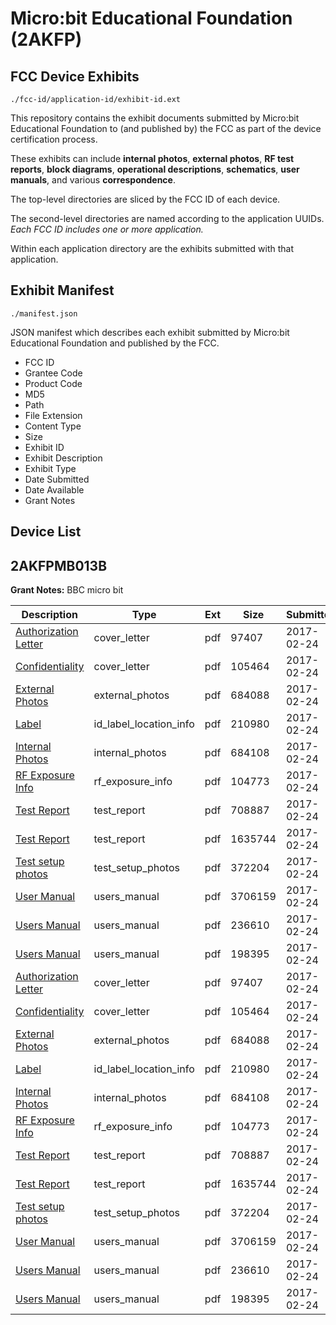 # Micro:bit Educational Foundation (2AKFP)
## FCC Device Exhibits

```
./fcc-id/application-id/exhibit-id.ext
```

This repository contains the exhibit documents submitted by Micro:bit Educational Foundation to (and published by) the FCC as part of the device certification process.

These exhibits can include **internal photos**, **external photos**, **RF test reports**, **block diagrams**, **operational descriptions**, **schematics**, **user manuals**, and various **correspondence**.

The top-level directories are sliced by the FCC ID of each device.

The second-level directories are named according to the application UUIDs. *Each FCC ID includes one or more application.*

Within each application directory are the exhibits submitted with that application. 

## Exhibit Manifest

```
./manifest.json
```

JSON manifest which describes each exhibit submitted by Micro:bit Educational Foundation and published by the FCC.

- FCC ID
- Grantee Code
- Product Code
- MD5
- Path
- File Extension
- Content Type
- Size
- Exhibit ID
- Exhibit Description
- Exhibit Type
- Date Submitted
- Date Available
- Grant Notes

## Device List
## 2AKFPMB013B
**Grant Notes:** BBC micro bit

| Description | Type | Ext | Size | Submitted | Available |
| ----------- | ---- | --- | ---- | --------- | --------- |
| [Authorization Letter](2AKFPMB013B/0ff7aca591c00bd8739c07cd1bc9215f/3294061.pdf) | cover_letter | pdf | 97407 | 2017-02-24 | 2017-02-24 |
| [Confidentiality](2AKFPMB013B/0ff7aca591c00bd8739c07cd1bc9215f/3294062.pdf) | cover_letter | pdf | 105464 | 2017-02-24 | 2017-02-24 |
| [External Photos](2AKFPMB013B/0ff7aca591c00bd8739c07cd1bc9215f/3294055.pdf) | external_photos | pdf | 684088 | 2017-02-24 | 2017-02-24 |
| [Label](2AKFPMB013B/0ff7aca591c00bd8739c07cd1bc9215f/3294057.pdf) | id_label_location_info | pdf | 210980 | 2017-02-24 | 2017-02-24 |
| [Internal Photos](2AKFPMB013B/0ff7aca591c00bd8739c07cd1bc9215f/3294056.pdf) | internal_photos | pdf | 684108 | 2017-02-24 | 2017-02-24 |
| [RF Exposure Info](2AKFPMB013B/0ff7aca591c00bd8739c07cd1bc9215f/3294065.pdf) | rf_exposure_info | pdf | 104773 | 2017-02-24 | 2017-02-24 |
| [Test Report](2AKFPMB013B/0ff7aca591c00bd8739c07cd1bc9215f/3294063.pdf) | test_report | pdf | 708887 | 2017-02-24 | 2017-02-24 |
| [Test Report](2AKFPMB013B/0ff7aca591c00bd8739c07cd1bc9215f/3294064.pdf) | test_report | pdf | 1635744 | 2017-02-24 | 2017-02-24 |
| [Test setup photos](2AKFPMB013B/0ff7aca591c00bd8739c07cd1bc9215f/3294060.pdf) | test_setup_photos | pdf | 372204 | 2017-02-24 | 2017-02-24 |
| [User Manual](2AKFPMB013B/0ff7aca591c00bd8739c07cd1bc9215f/3294066.pdf) | users_manual | pdf | 3706159 | 2017-02-24 | 2017-02-24 |
| [Users Manual](2AKFPMB013B/0ff7aca591c00bd8739c07cd1bc9215f/3294073.pdf) | users_manual | pdf | 236610 | 2017-02-24 | 2017-02-24 |
| [Users Manual](2AKFPMB013B/0ff7aca591c00bd8739c07cd1bc9215f/3294074.pdf) | users_manual | pdf | 198395 | 2017-02-24 | 2017-02-24 |
| [Authorization Letter](2AKFPMB013B/6916fa8af26378a94c985bf0958eef4c/3294061.pdf) | cover_letter | pdf | 97407 | 2017-02-24 | 2017-02-24 |
| [Confidentiality](2AKFPMB013B/6916fa8af26378a94c985bf0958eef4c/3294062.pdf) | cover_letter | pdf | 105464 | 2017-02-24 | 2017-02-24 |
| [External Photos](2AKFPMB013B/6916fa8af26378a94c985bf0958eef4c/3294055.pdf) | external_photos | pdf | 684088 | 2017-02-24 | 2017-02-24 |
| [Label](2AKFPMB013B/6916fa8af26378a94c985bf0958eef4c/3294057.pdf) | id_label_location_info | pdf | 210980 | 2017-02-24 | 2017-02-24 |
| [Internal Photos](2AKFPMB013B/6916fa8af26378a94c985bf0958eef4c/3294056.pdf) | internal_photos | pdf | 684108 | 2017-02-24 | 2017-02-24 |
| [RF Exposure Info](2AKFPMB013B/6916fa8af26378a94c985bf0958eef4c/3294065.pdf) | rf_exposure_info | pdf | 104773 | 2017-02-24 | 2017-02-24 |
| [Test Report](2AKFPMB013B/6916fa8af26378a94c985bf0958eef4c/3294063.pdf) | test_report | pdf | 708887 | 2017-02-24 | 2017-02-24 |
| [Test Report](2AKFPMB013B/6916fa8af26378a94c985bf0958eef4c/3294064.pdf) | test_report | pdf | 1635744 | 2017-02-24 | 2017-02-24 |
| [Test setup photos](2AKFPMB013B/6916fa8af26378a94c985bf0958eef4c/3294060.pdf) | test_setup_photos | pdf | 372204 | 2017-02-24 | 2017-02-24 |
| [User Manual](2AKFPMB013B/6916fa8af26378a94c985bf0958eef4c/3294066.pdf) | users_manual | pdf | 3706159 | 2017-02-24 | 2017-02-24 |
| [Users Manual](2AKFPMB013B/6916fa8af26378a94c985bf0958eef4c/3294073.pdf) | users_manual | pdf | 236610 | 2017-02-24 | 2017-02-24 |
| [Users Manual](2AKFPMB013B/6916fa8af26378a94c985bf0958eef4c/3294074.pdf) | users_manual | pdf | 198395 | 2017-02-24 | 2017-02-24 |
